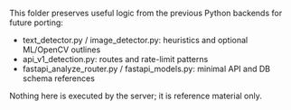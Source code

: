 This folder preserves useful logic from the previous Python backends for future porting:
- text_detector.py / image_detector.py: heuristics and optional ML/OpenCV outlines
- api_v1_detection.py: routes and rate-limit patterns
- fastapi_analyze_router.py / fastapi_models.py: minimal API and DB schema references

Nothing here is executed by the server; it is reference material only.